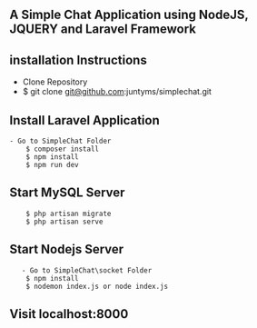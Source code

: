 ## A Simple Chat Application using NodeJS, JQUERY and Laravel Framework
## installation Instructions
- Clone Repository
- $ git clone git@github.com:juntyms/simplechat.git

## Install Laravel Application
    - Go to SimpleChat Folder 
        $ composer install
        $ npm install
        $ npm run dev

 
## Start MySQL Server

        $ php artisan migrate
        $ php artisan serve


## Start Nodejs Server
       - Go to SimpleChat\socket Folder 
        $ npm install        
        $ nodemon index.js or node index.js

## Visit localhost:8000
